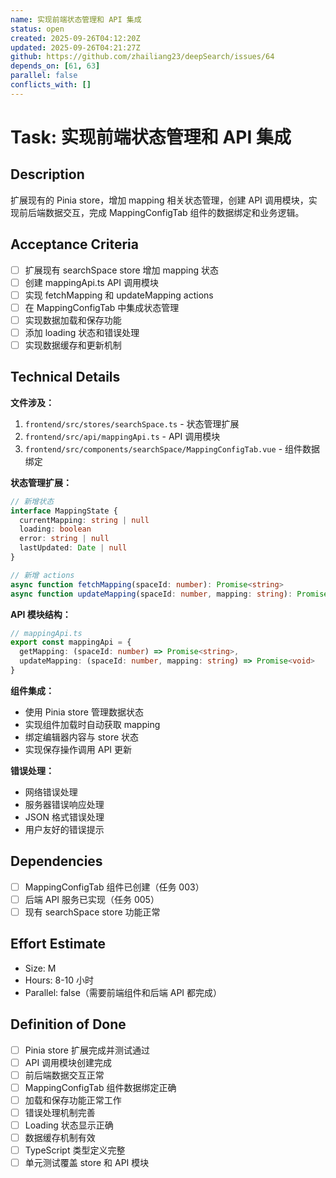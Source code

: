 ```yaml
---
name: 实现前端状态管理和 API 集成
status: open
created: 2025-09-26T04:12:20Z
updated: 2025-09-26T04:21:27Z
github: https://github.com/zhailiang23/deepSearch/issues/64
depends_on: [61, 63]
parallel: false
conflicts_with: []
---
```


# Task: 实现前端状态管理和 API 集成

## Description

扩展现有的 Pinia store，增加 mapping 相关状态管理，创建 API 调用模块，实现前后端数据交互，完成 MappingConfigTab 组件的数据绑定和业务逻辑。

## Acceptance Criteria

- [ ] 扩展现有 searchSpace store 增加 mapping 状态
- [ ] 创建 mappingApi.ts API 调用模块
- [ ] 实现 fetchMapping 和 updateMapping actions
- [ ] 在 MappingConfigTab 中集成状态管理
- [ ] 实现数据加载和保存功能
- [ ] 添加 loading 状态和错误处理
- [ ] 实现数据缓存和更新机制

## Technical Details

**文件涉及：**
1. `frontend/src/stores/searchSpace.ts` - 状态管理扩展
2. `frontend/src/api/mappingApi.ts` - API 调用模块
3. `frontend/src/components/searchSpace/MappingConfigTab.vue` - 组件数据绑定

**状态管理扩展：**
```typescript
// 新增状态
interface MappingState {
  currentMapping: string | null
  loading: boolean
  error: string | null
  lastUpdated: Date | null
}

// 新增 actions
async function fetchMapping(spaceId: number): Promise<string>
async function updateMapping(spaceId: number, mapping: string): Promise<void>
```

**API 模块结构：**
```typescript
// mappingApi.ts
export const mappingApi = {
  getMapping: (spaceId: number) => Promise<string>,
  updateMapping: (spaceId: number, mapping: string) => Promise<void>
}
```

**组件集成：**
- 使用 Pinia store 管理数据状态
- 实现组件加载时自动获取 mapping
- 绑定编辑器内容与 store 状态
- 实现保存操作调用 API 更新

**错误处理：**
- 网络错误处理
- 服务器错误响应处理
- JSON 格式错误处理
- 用户友好的错误提示

## Dependencies

- [ ] MappingConfigTab 组件已创建（任务 003）
- [ ] 后端 API 服务已实现（任务 005）
- [ ] 现有 searchSpace store 功能正常

## Effort Estimate

- Size: M
- Hours: 8-10 小时
- Parallel: false（需要前端组件和后端 API 都完成）

## Definition of Done

- [ ] Pinia store 扩展完成并测试通过
- [ ] API 调用模块创建完成
- [ ] 前后端数据交互正常
- [ ] MappingConfigTab 组件数据绑定正确
- [ ] 加载和保存功能正常工作
- [ ] 错误处理机制完善
- [ ] Loading 状态显示正确
- [ ] 数据缓存机制有效
- [ ] TypeScript 类型定义完整
- [ ] 单元测试覆盖 store 和 API 模块
